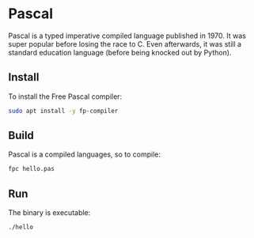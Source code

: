 # Pascal
Pascal is a typed imperative compiled language published in 1970. It was super popular before losing the race to C. Even afterwards, it was still a standard education language (before being knocked out by Python).

## Install
To install the Free Pascal compiler:

```bash
sudo apt install -y fp-compiler
```

## Build
Pascal is a compiled languages, so to compile:

```bash
fpc hello.pas
```

## Run
The binary is executable:

```bash
./hello
```

